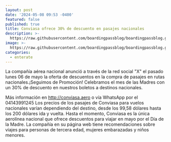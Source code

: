 ```yaml
---
layout: post
date: '2024-05-08 09:53 -0400'
featured: false
published: true
title: Conviasa ofrece 30% de descuento en pasajes nacionales
description: >-
  https://raw.githubusercontent.com/boardingpassblog/boardingpassblog.github.io/main/assets/images/Conviasa-Aviones.jpg
image: >-
  https://raw.githubusercontent.com/boardingpassblog/boardingpassblog.github.io/main/assets/images/Conviasa-Aviones.jpg
categories:
  - enterate
---
```

La compañía aérea nacional anunció a través de la red social "X" el pasado lunes 06 de mayo la oferta de descuentos en la compra de pasajes en rutas nacionales.¡Seguimos de Promoción! Celebramos el mes de las Madres con un 30% de descuento en nuestros boletos a destinos nacionales.

Más información en http://conviasa.aero o vía WhatsApp por el 04143991245 Los precios de los pasajes de Conviasa para vuelos nacionales varían dependiendo del destino, desde los 99,58 dólares hasta los 200 dólares ida y vuelta. Hasta el momento, Conviasa es la única aerolínea nacional que ofrece descuentos para viajar en mayo por el Día de la Madre. La compañía en su página web tiene recomendaciones sobre viajes para personas de tercera edad, mujeres embarazadas y niños menores.    